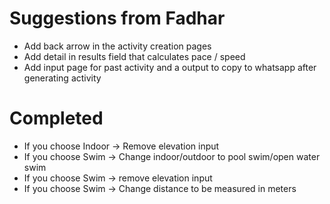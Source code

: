 # Suggestions from Fadhar
- Add back arrow in the activity creation pages 
- Add detail in results field that calculates pace / speed 
- Add input page for past activity and a output to copy to whatsapp after generating activity 

# Completed 
- If you choose Indoor -> Remove elevation input 
- If you choose Swim -> Change indoor/outdoor to pool swim/open water swim
- If you choose Swim -> remove elevation input 
- If you choose Swim -> Change distance to be measured in meters

